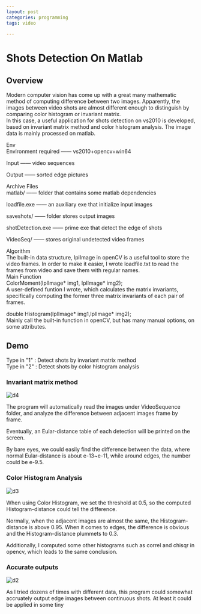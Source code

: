 ```yaml
---  
layout: post  
categories: programming  
tags: video   
  
---  
```

  
  
# Shots Detection On Matlab  
  
  
## Overview  
Modern computer vision has come up with a great many mathematic method of computing difference between two images. Apparently, the images between video shots are almost different enough to distinguish by comparing color histogram or invariant matrix.  
In this case, a useful application for shots detection on vs2010 is developed, based on invariant matrix method and color histogram analysis. The image data is mainly processed on matlab.  
  
Env  
Environment required —— vs2010+opencv+win64  
  
Input —— video sequences  
  
Output —— sorted edge pictures  
  
Archive Files  
matlab/ —— folder that contains some matlab dependencies   
  
loadfile.exe —— an auxiliary exe that initialize input images  
  
saveshots/ —— folder stores output images  
  
shotDetection.exe —— prime exe that detect the edge of shots  
  
VideoSeq/ —— stores original undetected video frames  
  
Algorithm  
The built-in data structure, IplImage in openCV is a useful tool to store the video frames. In order to make it easier, I wrote loadfile.txt to read the frames from video and save them with regular names.  
Main Function  
ColorMoment(IplImage* img1, IplImage* img2);  
A user-defined funtion I wrote, which calculates the matrix invariants, specifically computing the former three matrix invariants of each pair of frames.  
  
double Histogram(IplImage* img1,IplImage* img2);  
Mainly call the built-in function in openCV, but has many manual options, on some attributes.  
  
  
## Demo  
Type in "1" : Detect shots by invariant matrix method  
Type in "2" : Detect shots by color histogram analysis  
  
### Invariant matrix method  
  
![d4](http://o8e9d1ezz.bkt.clouddn.com/d4.jpg)    
  
The program will automatically read the images under VideoSequence folder, and analyze the difference between adjacent images frame by frame.  
  
Eventually, an Eular-distance table of each detection will be printed on the screen.  
  
By bare eyes, we could easily find the difference between the data, where normal Eular-distance is about e-13~e-11, while around edges, the number could be e-9.5.  
  
### Color Histogram Analysis    
  
![d3](http://o8e9d1ezz.bkt.clouddn.com/d3.jpg)    
  
When using Color Histogram, we set the threshold at 0.5, so the computed Histogram-distance could tell the difference.  
  
Normally, when the adjacent images are almost the same, the Histogram-distance is above 0.95. When it comes to edges, the difference is obvious and the Histogram-distance plummets to 0.3.  
  
Additionally, I computed some other histograms such as correl and chisqr in opencv, which leads to the same conclusion.  
  
### Accurate outputs    
  
![d2](http://o8e9d1ezz.bkt.clouddn.com/d2.jpg)  
  
As I tried dozens of times with different data, this program could somewhat accruately output edge images between continuous shots. At least it could be applied in some tiny   
  
